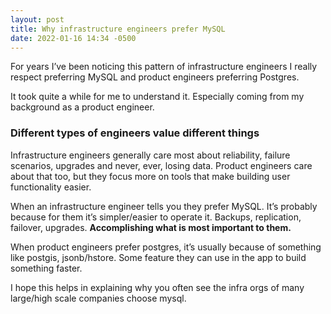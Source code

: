 ```yaml
---
layout: post
title: Why infrastructure engineers prefer MySQL
date: 2022-01-16 14:34 -0500
---
```


For years I’ve been noticing this pattern of infrastructure engineers I really respect preferring MySQL and product engineers preferring Postgres. 

It took quite a while for me to understand it. Especially coming from my background as a product engineer.

### Different types of engineers value different things
Infrastructure engineers generally care most about reliability, failure scenarios, upgrades and never, ever, losing data. Product engineers care about that too, but they focus more on tools that make building user functionality easier.

When an infrastructure engineer tells you they prefer MySQL. It’s probably because for them it’s simpler/easier to operate it. Backups, replication, failover, upgrades. **Accomplishing what is most important to them.**

When product engineers prefer postgres, it’s usually because of something like postgis, jsonb/hstore. Some feature they can use in the app to build something faster.

I hope this helps in explaining why you often see the infra orgs of many large/high scale companies choose mysql.
